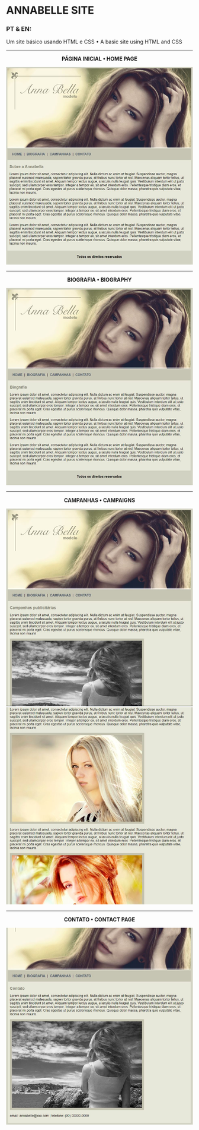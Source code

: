 # ANNABELLE SITE 
### PT & EN:
Um site básico usando HTML e CSS • A basic site using HTML and CSS

---
<p align="center"><strong>PÁGINA INICIAL • HOME PAGE</strong></p> 
<p align="center">
  <img src="https://github.com/edvaaaan/annabelle-site/blob/main/projeto/projeto1.JPG" />
</p>

---

<p align="center"><strong>BIOGRAFIA • BIOGRAPHY</strong></p> 
<p align="center">
  <img src="https://github.com/edvaaaan/annabelle-site/blob/main/projeto/projeto2.JPG" />
</p>  

---

<p align="center"><strong>CAMPANHAS • CAMPAIGNS</strong></p> 
<p align="center">
  <img src="https://github.com/edvaaaan/annabelle-site/blob/main/projeto/projeto3.JPG" />
  <img src="https://github.com/edvaaaan/annabelle-site/blob/main/projeto/projeto4.JPG" />
</p>  

---

<p align="center"><strong>CONTATO • CONTACT PAGE</strong></p> 
<p align="center">
  <img src="https://github.com/edvaaaan/annabelle-site/blob/main/projeto/projeto5.JPG" />
</p>  
